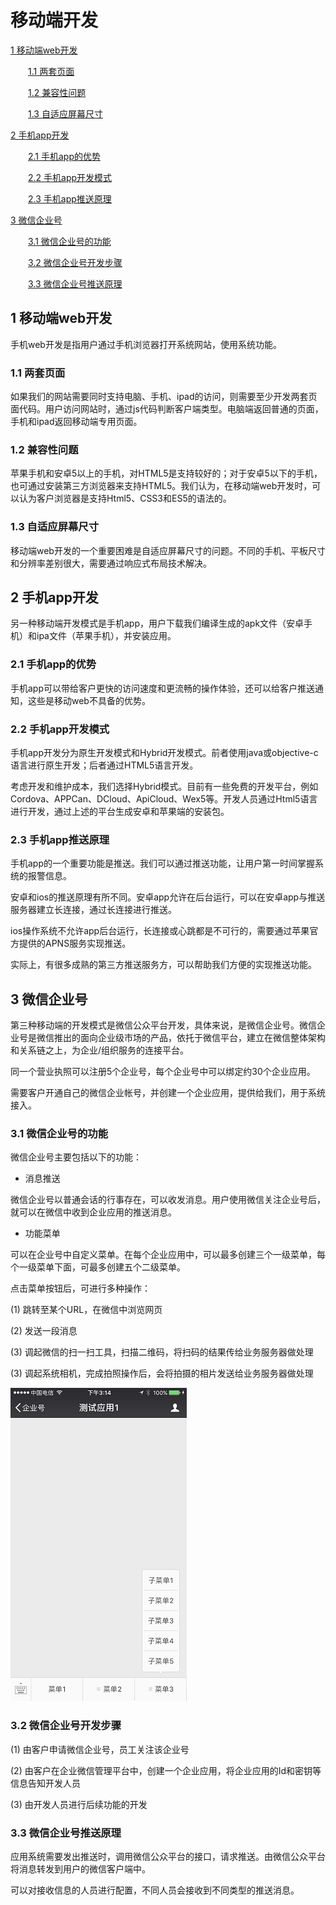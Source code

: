 # 移动端开发
[1  移动端web开发](#user-content-1--移动端web开发)

　　[1.1  两套页面](#user-content-11--两套页面)

　　[1.2  兼容性问题](#user-content-12--兼容性问题)

　　[1.3  自适应屏幕尺寸](#user-content-13--自适应屏幕尺寸)

[2  手机app开发](#user-content-2--手机app开发)

　　[2.1  手机app的优势](#user-content-21--手机app的优势)

　　[2.2  手机app开发模式](#user-content-22--手机app开发模式)

　　[2.3  手机app推送原理](#user-content-23--手机app推送原理)

[3  微信企业号](#user-content-3--微信企业号)

　　[3.1  微信企业号的功能](#user-content-31--微信企业号的功能)

　　[3.2  微信企业号开发步骤](#user-content-32--微信企业号开发步骤)

　　[3.3  微信企业号推送原理](#user-content-33--微信企业号推送原理)

##  1  移动端web开发

手机web开发是指用户通过手机浏览器打开系统网站，使用系统功能。

###  1.1   两套页面

如果我们的网站需要同时支持电脑、手机、ipad的访问，则需要至少开发两套页面代码。用户访问网站时，通过js代码判断客户端类型。电脑端返回普通的页面，手机和ipad返回移动端专用页面。

###  1.2  兼容性问题

苹果手机和安卓5以上的手机，对HTML5是支持较好的；对于安卓5以下的手机，也可通过安装第三方浏览器来支持HTML5。我们认为，在移动端web开发时，可以认为客户浏览器是支持Html5、CSS3和ES5的语法的。

###  1.3  自适应屏幕尺寸

移动端web开发的一个重要困难是自适应屏幕尺寸的问题。不同的手机、平板尺寸和分辨率差别很大，需要通过响应式布局技术解决。



##  2  手机app开发

另一种移动端开发模式是手机app，用户下载我们编译生成的apk文件（安卓手机）和ipa文件（苹果手机），并安装应用。

###  2.1  手机app的优势

手机app可以带给客户更快的访问速度和更流畅的操作体验，还可以给客户推送通知，这些是移动web不具备的优势。

###  2.2  手机app开发模式

手机app开发分为原生开发模式和Hybrid开发模式。前者使用java或objective-c语言进行原生开发；后者通过HTML5语言开发。

考虑开发和维护成本，我们选择Hybrid模式。目前有一些免费的开发平台，例如Cordova、APPCan、DCloud、ApiCloud、Wex5等。开发人员通过Html5语言进行开发，通过上述的平台生成安卓和苹果端的安装包。

###  2.3  手机app推送原理

手机app的一个重要功能是推送。我们可以通过推送功能，让用户第一时间掌握系统的报警信息。

安卓和ios的推送原理有所不同。安卓app允许在后台运行，可以在安卓app与推送服务器建立长连接，通过长连接进行推送。

ios操作系统不允许app后台运行，长连接或心跳都是不可行的，需要通过苹果官方提供的APNS服务实现推送。

实际上，有很多成熟的第三方推送服务方，可以帮助我们方便的实现推送功能。



##  3  微信企业号

第三种移动端的开发模式是微信公众平台开发，具体来说，是微信企业号。微信企业号是微信推出的面向企业级市场的产品，依托于微信平台，建立在微信整体架构和关系链之上，为企业/组织服务的连接平台。

同一个营业执照可以注册5个企业号，每个企业号中可以绑定约30个企业应用。

需要客户开通自己的微信企业帐号，并创建一个企业应用，提供给我们，用于系统接入。

###  3.1  微信企业号的功能

微信企业号主要包括以下的功能：

- 消息推送

微信企业号以普通会话的行事存在，可以收发消息。用户使用微信关注企业号后，就可以在微信中收到企业应用的推送消息。

- 功能菜单

可以在企业号中自定义菜单。在每个企业应用中，可以最多创建三个一级菜单，每个一级菜单下面，可最多创建五个二级菜单。

点击菜单按钮后，可进行多种操作：

(1) 跳转至某个URL，在微信中浏览网页

(2) 发送一段消息

(3) 调起微信的扫一扫工具，扫描二维码，将扫码的结果传给业务服务器做处理

(3) 调起系统相机，完成拍照操作后，会将拍摄的相片发送给业务服务器做处理

![](images/wxmenu.png)

###  3.2  微信企业号开发步骤

(1) 由客户申请微信企业号，员工关注该企业号

(2) 由客户在企业微信管理平台中，创建一个企业应用，将企业应用的Id和密钥等信息告知开发人员

(3) 由开发人员进行后续功能的开发

###  3.3  微信企业号推送原理

应用系统需要发出推送时，调用微信公众平台的接口，请求推送。由微信公众平台将消息转发到用户的微信客户端中。 

可以对接收信息的人员进行配置，不同人员会接收到不同类型的推送消息。